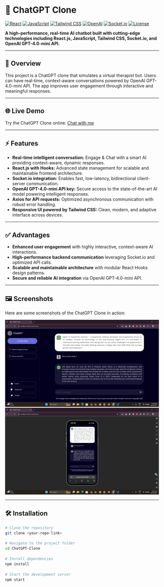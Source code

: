 # 🚀 ChatGPT Clone

[![React](https://img.shields.io/badge/React-v16.8-blue)](https://reactjs.org/) 
[![JavaScript](https://img.shields.io/badge/JavaScript-ES6-yellow)](https://developer.mozilla.org/en-US/docs/Web/JavaScript)
[![Tailwind CSS](https://img.shields.io/badge/TailwindCSS-v3.3-blueviolet)](https://tailwindcss.com/)
[![OpenAI](https://img.shields.io/badge/OpenAI-GPT--4.0--mini-brightgreen)](https://openai.com/)
[![Socket.io](https://img.shields.io/badge/Socket.io-v4.6.1-orange)](https://socket.io/)
[![License](https://img.shields.io/badge/License-MIT-green)](LICENSE)

**A high-performance, real-time AI chatbot built with cutting-edge technologies including React.js, JavaScript, Tailwind CSS, Socket.io, and OpenAI GPT-4.0-mini API.**

---

## 🌟 Overview
This project is a ChatGPT clone that simulates a virtual therapist bot. Users can have real-time, context-aware conversations powered by OpenAI GPT-4.0-mini API. The app improves user engagement through interactive and meaningful responses.

---

## 🌐 Live Demo
Try the ChatGPT Clone online: [Chat with me](https://chatgpt-clone-online.netlify.app/)

---

## ⚡ Features
- **Real-time intelligent conversation:** Engage & Chat with a smart AI providing context-aware, dynamic responses.
- **React.js with Hooks:** Advanced state management for scalable and maintainable frontend architecture.  
- **Socket.io integration:** Enables fast, low-latency, bidirectional client-server communication.  
- **OpenAI GPT-4.0-mini API key:** Secure access to the state-of-the-art AI model powering intelligent responses.  
- **Axios for API requests:** Optimized asynchronous communication with robust error handling.  
- **Responsive UI powered by Tailwind CSS:** Clean, modern, and adaptive interface across devices.  

---

## ✅ Advantages
- **Enhanced user engagement** with highly interactive, context-aware AI interactions.  
- **High-performance backend communication** leveraging Socket.io and optimized API calls.  
- **Scalable and maintainable architecture** with modular React Hooks design patterns.  
- **Secure and reliable AI integration** via OpenAI GPT-4.0-mini API.  

---

## 🖼 Screenshots
Here are some screenshots of the ChatGPT Clone in action:

![Home View](screenshots/home.png)  
![Mobile View](screenshots/mobileView.png)  

---

## 🛠 Installation

```bash
# Clone the repository
git clone <your-repo-link>

# Navigate to the project folder
cd ChatGPT-Clone

# Install dependencies
npm install

# Start the development server
npm start
